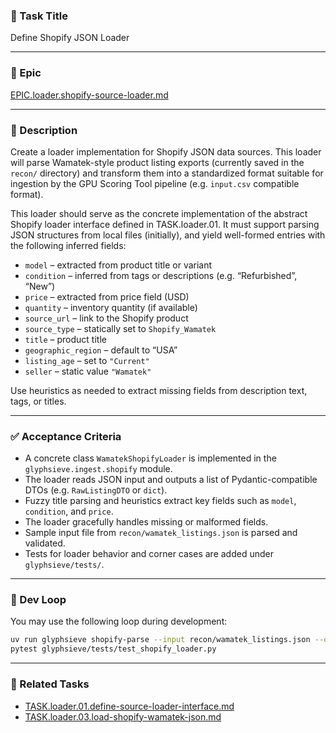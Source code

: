 

### 🧩 Task Title

Define Shopify JSON Loader

---

### 📍 Epic

[EPIC.loader.shopify-source-loader.md](../epics/open/EPIC.loader.shopify-source-loader.md)

---

### 📜 Description

Create a loader implementation for Shopify JSON data sources. This loader will parse Wamatek-style product listing exports (currently saved in the `recon/` directory) and transform them into a standardized format suitable for ingestion by the GPU Scoring Tool pipeline (e.g. `input.csv` compatible format).

This loader should serve as the concrete implementation of the abstract Shopify loader interface defined in TASK.loader.01. It must support parsing JSON structures from local files (initially), and yield well-formed entries with the following inferred fields:

- `model` – extracted from product title or variant
- `condition` – inferred from tags or descriptions (e.g. “Refurbished”, “New”)
- `price` – extracted from price field (USD)
- `quantity` – inventory quantity (if available)
- `source_url` – link to the Shopify product
- `source_type` – statically set to `Shopify_Wamatek`
- `title` – product title
- `geographic_region` – default to “USA”
- `listing_age` – set to `"Current"`
- `seller` – static value `"Wamatek"`

Use heuristics as needed to extract missing fields from description text, tags, or titles.

---

### ✅ Acceptance Criteria

- A concrete class `WamatekShopifyLoader` is implemented in the `glyphsieve.ingest.shopify` module.
- The loader reads JSON input and outputs a list of Pydantic-compatible DTOs (e.g. `RawListingDTO` or `dict`).
- Fuzzy title parsing and heuristics extract key fields such as `model`, `condition`, and `price`.
- The loader gracefully handles missing or malformed fields.
- Sample input file from `recon/wamatek_listings.json` is parsed and validated.
- Tests for loader behavior and corner cases are added under `glyphsieve/tests/`.

---

### 🧪 Dev Loop

You may use the following loop during development:

```bash
uv run glyphsieve shopify-parse --input recon/wamatek_listings.json --output demo/input.csv
pytest glyphsieve/tests/test_shopify_loader.py
```

---

### 🔗 Related Tasks

- [TASK.loader.01.define-source-loader-interface.md](./TASK.loader.01.define-source-loader-interface.md)
- [TASK.loader.03.load-shopify-wamatek-json.md](./TASK.loader.03.load-shopify-wamatek-json.md)
